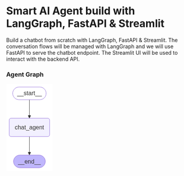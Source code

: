 # Smart AI Agent build with LangGraph, FastAPI & Streamlit

Build a chatbot from scratch with LangGraph, FastAPI & Streamlit. 
The conversation flows will be managed with LangGraph and we will use FastAPI to serve the chatbot endpoint. The Streamlit UI will be used to interact with the backend API.

### Agent Graph 
![Getting Started](./graph.png)